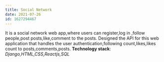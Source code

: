 ```yaml
---
title: Social Network
date: 2021-07-26
id: 1627294467
---
```

It is a social network web app,where users can register,log in ,follow people,post posts,like,comment to the posts.
Designed the API for this web application that handles the user authentication,following count,likes,likes count to posts,comments,posts.
**Technology stack**: *Django,HTML,CSS,Reactjs,SQL*
<!---more--->